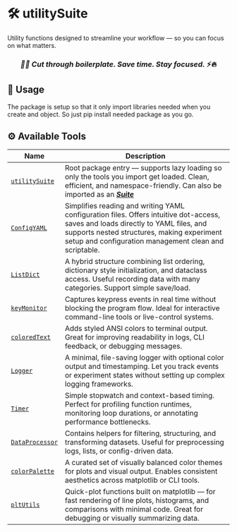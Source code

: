 # 🛠️ utilitySuite

 Utility functions designed to streamline your workflow — so you can focus on what matters.

<h3 align="center"> <em>🚀✨ Cut through boilerplate. Save time. Stay focused.</em> ⚡️🔥</h3>

## 🧱 Usage
The package is setup so that it only import libraries needed when you create and object. So just pip install needed package as you go.

## ⚙️ Available Tools
| Name             | Description |
|------------------|-------------|
| [`utilitySuite`](https://github.com/zzangupenn/utilitySuite/blob/main/utilitySuite/__init__.py)   | Root package entry — supports lazy loading so only the tools you import get loaded. Clean, efficient, and namespace-friendly. Can also be imported as an [***Suite***](https://github.com/zzangupenn/utilitySuite/blob/main/utilitySuite/utilitysuite.py) |
| [`ConfigYAML`](https://github.com/zzangupenn/utilitySuite/blob/main/utilitySuite/configyaml.py)      | Simplifies reading and writing YAML configuration files. Offers intuitive dot-access, saves and loads directly to YAML files, and supports nested structures, making experiment setup and configuration management clean and scriptable. |
| [`ListDict`](https://github.com/zzangupenn/utilitySuite/blob/main/utilitySuite/listdict.py)      | A hybrid structure combining list ordering, dictionary style initialization, and dataclass access. Useful recording data with many categories. Support simple save/load. |
| [`keyMonitor`](https://github.com/zzangupenn/utilitySuite/blob/main/utilitySuite/keymonitor.py)     | Captures keypress events in real time without blocking the program flow. Ideal for interactive command-line tools or live-control systems. |
| [`coloredText`](https://github.com/zzangupenn/utilitySuite/blob/main/utilitySuite/coloredtext.py)    | Adds styled ANSI colors to terminal output. Great for improving readability in logs, CLI feedback, or debugging messages. |
| [`Logger`](https://github.com/zzangupenn/utilitySuite/blob/main/utilitySuite/logger.py)         | A minimal, file-saving logger with optional color output and timestamping. Let you track events or experiment states without setting up complex logging frameworks. |
| [`Timer`](https://github.com/zzangupenn/utilitySuite/blob/main/utilitySuite/timer.py)          | Simple stopwatch and context-based timing. Perfect for profiling function runtimes, monitoring loop durations, or annotating performance bottlenecks. |
| [`DataProcessor`](https://github.com/zzangupenn/utilitySuite/blob/main/utilitySuite/dataprocessor.py)  | Contains helpers for filtering, structuring, and transforming datasets. Useful for preprocessing logs, lists, or config-driven data. |
| [`colorPalette`](https://github.com/zzangupenn/utilitySuite/blob/main/utilitySuite/colorpalette.py)   | A curated set of visually balanced color themes for plots and visual output. Enables consistent aesthetics across matplotlib or CLI tools. |
| [`pltUtils`](https://github.com/zzangupenn/utilitySuite/blob/main/utilitySuite/pltutils.py)       | Quick-plot functions built on matplotlib — for fast rendering of line plots, histograms, and comparisons with minimal code. Great for debugging or visually summarizing data. |

